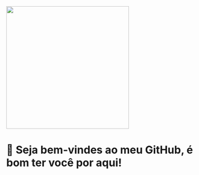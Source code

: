<image src = "banner.gif" width = "325px">
  
# 🤗 Seja bem-vindes ao meu GitHub, é bom ter você por aqui! 
